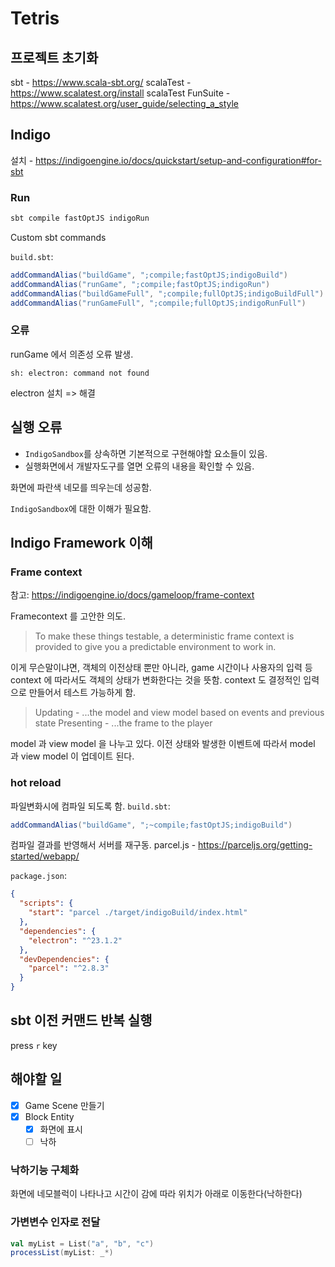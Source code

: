 # Tetris
## 프로젝트 초기화
sbt - https://www.scala-sbt.org/
scalaTest - https://www.scalatest.org/install
scalaTest FunSuite - https://www.scalatest.org/user_guide/selecting_a_style

## Indigo
설치 - https://indigoengine.io/docs/quickstart/setup-and-configuration#for-sbt

### Run

```bash
sbt compile fastOptJS indigoRun
```

Custom sbt commands

`build.sbt`:
```sbt
addCommandAlias("buildGame", ";compile;fastOptJS;indigoBuild")
addCommandAlias("runGame", ";compile;fastOptJS;indigoRun")
addCommandAlias("buildGameFull", ";compile;fullOptJS;indigoBuildFull")
addCommandAlias("runGameFull", ";compile;fullOptJS;indigoRunFull")
```

### 오류
runGame 에서 의존성 오류 발생.

```
sh: electron: command not found
```
electron 설치 => 해결

## 실행 오류
- `IndigoSandbox`를 상속하면 기본적으로 구현해야할 요소들이 있음. 
- 실행화면에서 개발자도구를 열면 오류의 내용을 확인할 수 있음. 

화면에 파란색 네모를 띄우는데 성공함. 

`IndigoSandbox`에 대한 이해가 필요함. 

## Indigo Framework 이해
### Frame context
참고: https://indigoengine.io/docs/gameloop/frame-context

Framecontext 를 고안한 의도. 
> To make these things testable, a deterministic frame context is provided to give you a predictable environment to work in.

이게 무슨말이냐면, 객체의 이전상태 뿐만 아니라, game 시간이나 사용자의 입력 등 context 에 따라서도
객체의 상태가 변화한다는 것을 뜻함. context 도 결정적인 입력으로 만들어서 테스트 가능하게 함. 

> Updating - ...the model and view model based on events and previous state
Presenting - ...the frame to the player

model 과 view model 을 나누고 있다. 
이전 상태와 발생한 이벤트에 따라서 model 과 view model 이 업데이트 된다. 

### hot reload
파일변화시에 컴파일 되도록 함. 
`build.sbt`:
```sbt
addCommandAlias("buildGame", ";~compile;fastOptJS;indigoBuild")
```

컴파일 결과를 반영해서 서버를 재구동. 
parcel.js - https://parceljs.org/getting-started/webapp/

`package.json`:
```json
{
  "scripts": {
    "start": "parcel ./target/indigoBuild/index.html"
  },
  "dependencies": {
    "electron": "^23.1.2"
  },
  "devDependencies": {
    "parcel": "^2.8.3"
  }
}

```

## sbt 이전 커맨드 반복 실행
press `r` key

## 해야할 일
- [x] Game Scene 만들기
- [x] Block Entity
  - [x] 화면에 표시
  - [ ] 낙하 

### 낙하기능 구체화
화면에 네모블럭이 나타나고 시간이 감에 따라 위치가 아래로 이동한다(낙하한다)

### 가변변수 인자로 전달

```scala
val myList = List("a", "b", "c")
processList(myList: _*)
```
